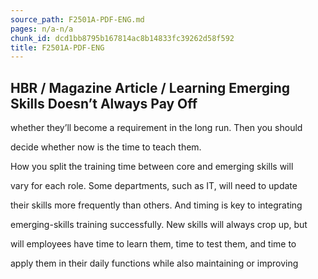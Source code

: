 ```yaml
---
source_path: F2501A-PDF-ENG.md
pages: n/a-n/a
chunk_id: dcd1bb8795b167814ac8b14833fc39262d58f592
title: F2501A-PDF-ENG
---
```

## HBR / Magazine Article / Learning Emerging Skills Doesn’t Always Pay Off

whether they’ll become a requirement in the long run. Then you should

decide whether now is the time to teach them.

How you split the training time between core and emerging skills will

vary for each role. Some departments, such as IT, will need to update

their skills more frequently than others. And timing is key to integrating

emerging-skills training successfully. New skills will always crop up, but

will employees have time to learn them, time to test them, and time to

apply them in their daily functions while also maintaining or improving
